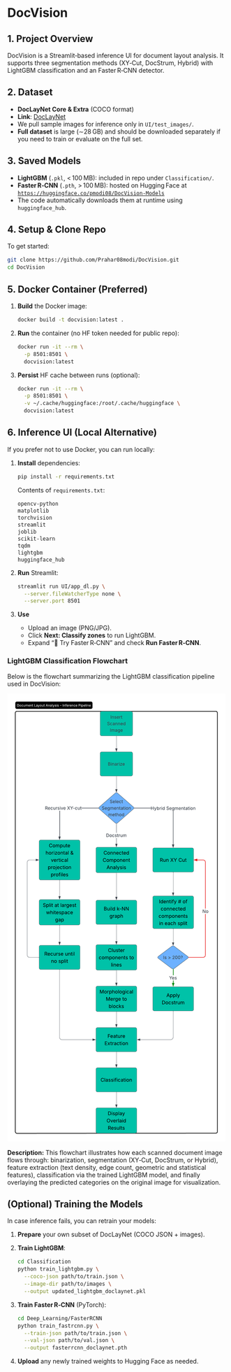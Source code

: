 # DocVision

## 1. Project Overview

DocVision is a Streamlit‐based inference UI for document layout analysis.
It supports three segmentation methods (XY‑Cut, DocStrum, Hybrid) with LightGBM classification and an Faster R‑CNN detector.

## 2. Dataset

* **DocLayNet Core & Extra** (COCO format)
* **Link**: [DocLayNet](https://github.com/DS4SD/DocLayNet)
* We pull sample images for inference only in `UI/test_images/`.
* **Full dataset** is large (∼28 GB) and should be downloaded separately if you need to train or evaluate on the full set.

## 3. Saved Models

* **LightGBM** (`.pkl`, < 100 MB): included in repo under `Classification/`.
* **Faster R‑CNN** (`.pth`, > 100 MB): hosted on Hugging Face at
  [`https://huggingface.co/pmodi08/DocVision-Models`](https://huggingface.co/pmodi08/DocVision-Models)
* The code automatically downloads them at runtime using `huggingface_hub`.

## 4. Setup & Clone Repo

To get started:

```bash
git clone https://github.com/Prahar08modi/DocVision.git
cd DocVision
```

## 5. Docker Container (Preferred)

1. **Build** the Docker image:

   ```bash
   docker build -t docvision:latest .
   ```
2. **Run** the container (no HF token needed for public repo):

   ```bash
   docker run -it --rm \
     -p 8501:8501 \
     docvision:latest
   ```
3. **Persist** HF cache between runs (optional):

   ```bash
   docker run -it --rm \
     -p 8501:8501 \
     -v ~/.cache/huggingface:/root/.cache/huggingface \
     docvision:latest
   ```

## 6. Inference UI (Local Alternative)

If you prefer not to use Docker, you can run locally:

1. **Install** dependencies:

   ```bash
   pip install -r requirements.txt
   ```
   Contents of `requirements.txt`:

    ```
    opencv-python
    matplotlib
    torchvision
    streamlit
    joblib
    scikit-learn
    tqdm
    lightgbm
    huggingface_hub
    ```

2. **Run** Streamlit:

   ```bash
   streamlit run UI/app_dl.py \
     --server.fileWatcherType none \
     --server.port 8501
   ```
3. **Use**

   * Upload an image (PNG/JPG).
   * Click **Next: Classify zones** to run LightGBM.
   * Expand “🚀 Try Faster R‑CNN” and check **Run Faster R‑CNN**.

### LightGBM Classification Flowchart

Below is the flowchart summarizing the LightGBM classification pipeline used in DocVision:

![LightGBM Classification Flowchart](Assets/lightgbm_classification_flowchart.png)

**Description:**
This flowchart illustrates how each scanned document image flows through: binarization, segmentation (XY‑Cut, DocStrum, or Hybrid), feature extraction (text density, edge count, geometric and statistical features), classification via the trained LightGBM model, and finally overlaying the predicted categories on the original image for visualization.

## (Optional) Training the Models

In case inference fails, you can retrain your models:

1. **Prepare** your own subset of DocLayNet (COCO JSON + images).
2. **Train LightGBM**:

   ```bash
   cd Classification
   python train_lightgbm.py \
     --coco-json path/to/train.json \
     --image-dir path/to/images \
     --output updated_lightgbm_doclaynet.pkl
   ```
3. **Train Faster R‑CNN** (PyTorch):

   ```bash
   cd Deep_Learning/FasterRCNN
   python train_fastrcnn.py \
     --train-json path/to/train.json \
     --val-json path/to/val.json \
     --output fasterrcnn_doclaynet.pth
   ```
4. **Upload** any newly trained weights to Hugging Face as needed.